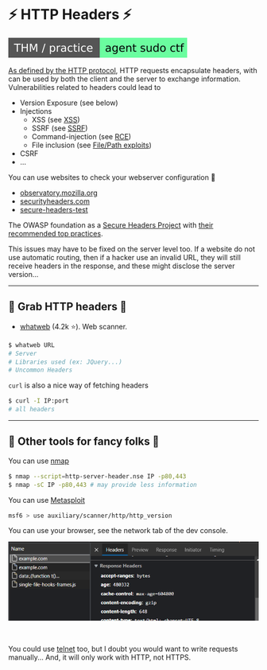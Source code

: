 # ⚡ HTTP Headers ⚡

[![agentsudoctf](../../../_badges/thm-p/agentsudoctf.svg)](https://tryhackme.com/room/agentsudoctf)

<div class="row row-cols-md-2"><div>

[As defined by the HTTP protocol](/it/networking/protocols/index.md#-http---80-tcp), HTTP requests encapsulate headers, with can be used by both the client and the server to exchange information. Vulnerabilities related to headers could lead to

* Version Exposure (see below)
* Injections
    * XSS (see [XSS](/cybersecurity/exploitation/web/forms/xss.md))
    * SSRF (see [SSRF](/cybersecurity/exploitation/web/forms/ssrf.md))
    * Command-injection (see [RCE](/cybersecurity/exploitation/web/forms/command_injection.md))
    * File inclusion (see [File/Path exploits](/cybersecurity/exploitation/web/forms/file_path_exploits.md#file-inclusion))
* CSRF
* ...
</div><div>

You can use websites to check your webserver configuration 🚀

* [observatory.mozilla.org](https://observatory.mozilla.org/)
* [securityheaders.com](https://securityheaders.com/)
* [secure-headers-test](https://geekflare.com/tools/secure-headers-test)

The OWASP foundation as a [Secure Headers Project](https://owasp.org/www-project-secure-headers/) with [their recommended top practices](https://owasp.org/www-project-secure-headers/#div-bestpractices).

This issues may have to be fixed on the server level too. If a website do not use automatic routing, then if a hacker use an invalid URL, they will still receive headers in the response, and these might disclose the server version...
</div></div>

<hr class="sep-both">

## 💪 Grab HTTP headers 💪

<div class="row row-cols-md-2"><div>

* [whatweb](https://github.com/urbanadventurer/WhatWeb) (4.2k ⭐). Web scanner.

```bash
$ whatweb URL
# Server
# Libraries used (ex: JQuery...)
# Uncommon Headers
```
</div><div>

`curl` is also a nice way of fetching headers

```bash
$ curl -I IP:port
# all headers
```
</div></div>

<hr class="sep-both">

## 🍾 Other tools for fancy folks 🍾

<div class="row row-cols-md-2"><div>

You can use [nmap](/cybersecurity/discovery/nmap/index.md)

```bash
$ nmap --script=http-server-header.nse IP -p80,443
$ nmap -sC IP -p80,443 # may provide less information
```

You can use [Metasploit](/cybersecurity/exploitation/general/metasploit/msfconsole.md)

```bash
msf6 > use auxiliary/scanner/http/http_version
```
</div><div>

You can use your browser, see the network tab of the dev console.

![img.png](_images/network_tab.png)

<br>

You could use [telnet](/it/networking/protocols/index.md#-telnet---23-tcp) too, but I doubt you would want to write requests manually... And, it will only work with HTTP, not HTTPS.
</div></div>